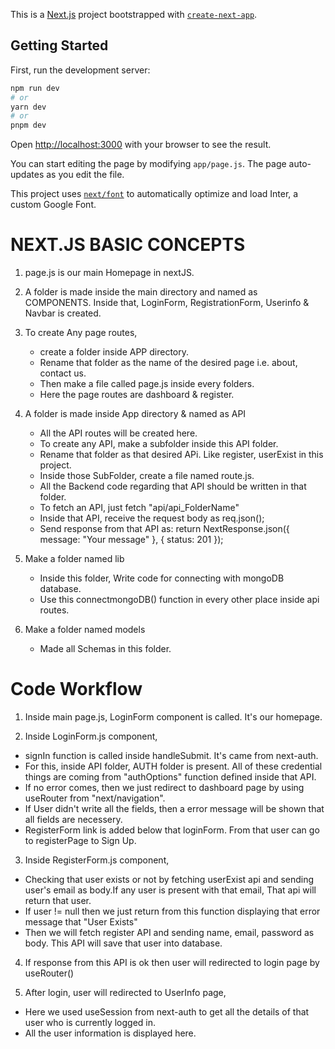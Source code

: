 This is a [Next.js](https://nextjs.org/) project bootstrapped with [`create-next-app`](https://github.com/vercel/next.js/tree/canary/packages/create-next-app).

## Getting Started

First, run the development server:

```bash
npm run dev
# or
yarn dev
# or
pnpm dev
```

Open [http://localhost:3000](http://localhost:3000) with your browser to see the result.

You can start editing the page by modifying `app/page.js`. The page auto-updates as you edit the file.

This project uses [`next/font`](https://nextjs.org/docs/basic-features/font-optimization) to automatically optimize and load Inter, a custom Google Font.

# NEXT.JS BASIC CONCEPTS

1. page.js is our main Homepage in nextJS.

2. A folder is made inside the main directory and named as COMPONENTS. Inside that, LoginForm, RegistrationForm, Userinfo & Navbar is created.

3. To create Any page routes,

   - create a folder inside APP directory.
   - Rename that folder as the name of the desired page i.e. about, contact us.
   - Then make a file called page.js inside every folders.
   - Here the page routes are dashboard & register.

4. A folder is made inside App directory & named as API

   - All the API routes will be created here.
   - To create any API, make a subfolder inside this API folder.
   - Rename that folder as that desired APi. Like register, userExist in this project.
   - Inside those SubFolder, create a file named route.js.
   - All the Backend code regarding that API should be written in that folder.
   - To fetch an API, just fetch "api/api_FolderName"
   - Inside that API, receive the request body as req.json();
   - Send response from that API as: return NextResponse.json({ message: "Your message" }, { status: 201 });

5. Make a folder named lib

   - Inside this folder, Write code for connecting with mongoDB database.
   - Use this connectmongoDB() function in every other place inside api routes.

6. Make a folder named models

   - Made all Schemas in this folder.

# Code Workflow

1. Inside main page.js, LoginForm component is called. It's our homepage.

2. Inside LoginForm.js component,

- signIn function is called inside handleSubmit. It's came from next-auth.
- For this, inside API folder, AUTH folder is present.
  All of these credential things are coming from "authOptions" function defined inside that API.
- If no error comes, then we just redirect to dashboard page by using useRouter from "next/navigation".
- If User didn't write all the fields, then a error message will be shown that all fields are necessery.
- RegisterForm link is added below that loginForm. From that user can go to registerPage to Sign Up.

3. Inside RegisterForm.js component,

- Checking that user exists or not by fetching userExist api and sending user's email as body.If any user is present with that email, That api will return that user.
- If user != null then we just return from this function displaying that error message that "User Exists"
- Then we will fetch register API and sending name, email, password as body. This API will save that user into database.

4. If response from this API is ok then user will redirected to login page by useRouter()

5. After login, user will redirected to UserInfo page,

- Here we used useSession from next-auth to get all the details of that user who is currently logged in.
- All the user information is displayed here.

